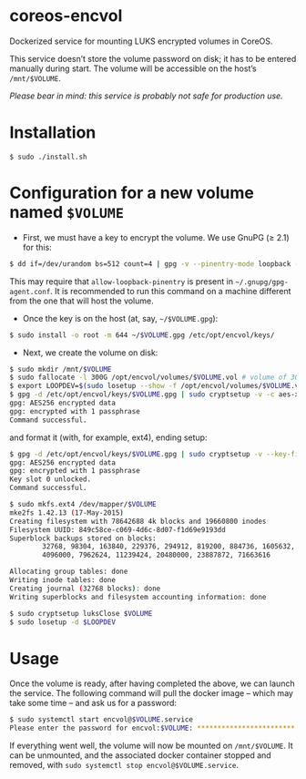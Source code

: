 # coreos-encvol
Dockerized service for mounting LUKS encrypted volumes in CoreOS.

This service doesn’t store the volume password on disk; it has to be entered manually during start. The volume will be accessible on the host’s `/mnt/$VOLUME`.

_Please bear in mind: this service is probably not safe for production use._

# Installation

```
$ sudo ./install.sh
```

# Configuration for a new volume named `$VOLUME`

- First, we must have a key to encrypt the volume. We use GnuPG (≥ 2.1) for this:

```bash
$ dd if=/dev/urandom bs=512 count=4 | gpg -v --pinentry-mode loopback --cipher-algo aes256 --digest-algo sha512 -c -a > $VOLUME.gpg
```

This may require that `allow-loopback-pinentry` is present in `~/.gnupg/gpg-agent.conf`. It is recommended to run this command on a machine different from the one that will host the volume.

- Once the key is on the host (at, say, `~/$VOLUME.gpg`):

```bash
$ sudo install -o root -m 644 ~/$VOLUME.gpg /etc/opt/encvol/keys/
```

- Next, we create the volume on disk:

```bash
$ sudo mkdir /mnt/$VOLUME
$ sudo fallocate -l 300G /opt/encvol/volumes/$VOLUME.vol # volume of 300 GB
$ export LOOPDEV=$(sudo losetup --show -f /opt/encvol/volumes/$VOLUME.vol)
$ gpg -d /etc/opt/encvol/keys/$VOLUME.gpg | sudo cryptsetup -v -c aes-xts-plain64 -s 256 -h sha1 luksFormat $LOOPDEV -
gpg: AES256 encrypted data
gpg: encrypted with 1 passphrase
Command successful.
```

and format it (with, for example, ext4), ending setup:

```bash
$ gpg -d /etc/opt/encvol/keys/$VOLUME.gpg | sudo cryptsetup -v --key-file - luksOpen $LOOPDEV $VOLUME
gpg: AES256 encrypted data
gpg: encrypted with 1 passphrase
Key slot 0 unlocked.
Command successful.

$ sudo mkfs.ext4 /dev/mapper/$VOLUME
mke2fs 1.42.13 (17-May-2015)
Creating filesystem with 78642688 4k blocks and 19660800 inodes
Filesystem UUID: 849c58ce-c069-4d6c-8d07-f1d69e9193dd
Superblock backups stored on blocks:
        32768, 98304, 163840, 229376, 294912, 819200, 884736, 1605632, 2654208,
        4096000, 7962624, 11239424, 20480000, 23887872, 71663616

Allocating group tables: done                            
Writing inode tables: done                            
Creating journal (32768 blocks): done
Writing superblocks and filesystem accounting information: done     

$ sudo cryptsetup luksClose $VOLUME
$ sudo losetup -d $LOOPDEV
```

# Usage

Once the volume is ready, after having completed the above, we can launch the service. The following command will pull the docker image – which may take some time – and ask us for a password:

```bash
$ sudo systemctl start encvol@$VOLUME.service
Please enter the password for encvol:$VOLUME: ************************
```

If everything went well, the volume will now be mounted on `/mnt/$VOLUME`. It can be unmounted, and the associated docker container stopped and removed, with `sudo systemctl stop encvol@$VOLUME.service`.
